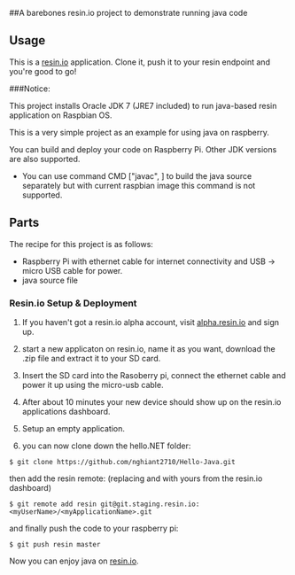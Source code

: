 ##A barebones resin.io project to demonstrate running java code

## Usage

This is a [resin.io](http://resin.io) application. Clone it, push
it to your resin endpoint and you're good to go!

###Notice:

This project installs Oracle JDK 7 (JRE7 included) to run java-based resin application on Raspbian OS.

This is a very simple project as an example for using java on raspberry. 

You can build and deploy your code on Raspberry Pi. Other JDK versions are also supported.

* You can use command CMD ["javac", <sourcefile>] to build the java source separately but with current raspbian image this command is not supported.

## Parts

The recipe for this project is as follows:

* Raspberry Pi with ethernet cable for internet connectivity and
  USB -> micro USB cable for power.
* java source file

### Resin.io Setup & Deployment

1. If you haven't got a resin.io alpha account, visit [alpha.resin.io](http://alpha.resin.io) and sign up.
1. start a new applicaton on resin.io, name it as you want, download the .zip file and extract it to your SD card. 
1. Insert the SD card into the Rasoberry pi, connect the ethernet cable and power it up using the micro-usb cable.
1. After about 10 minutes your new device should show up on the resin.io applications dashboard.
1. Setup an empty application. 

1. you can now clone down the hello.NET folder:

`$ git clone https://github.com/nghiant2710/Hello-Java.git`

then add the resin remote: (replacing <myUserName> and <myApplicationName> with yours from the resin.io dashboard)

`$ git remote add resin git@git.staging.resin.io:<myUserName>/<myApplicationName>.git`

and finally push the code to your raspberry pi:

`$ git push resin master`

Now you can enjoy java on [resin.io](http://resin.io).
 




